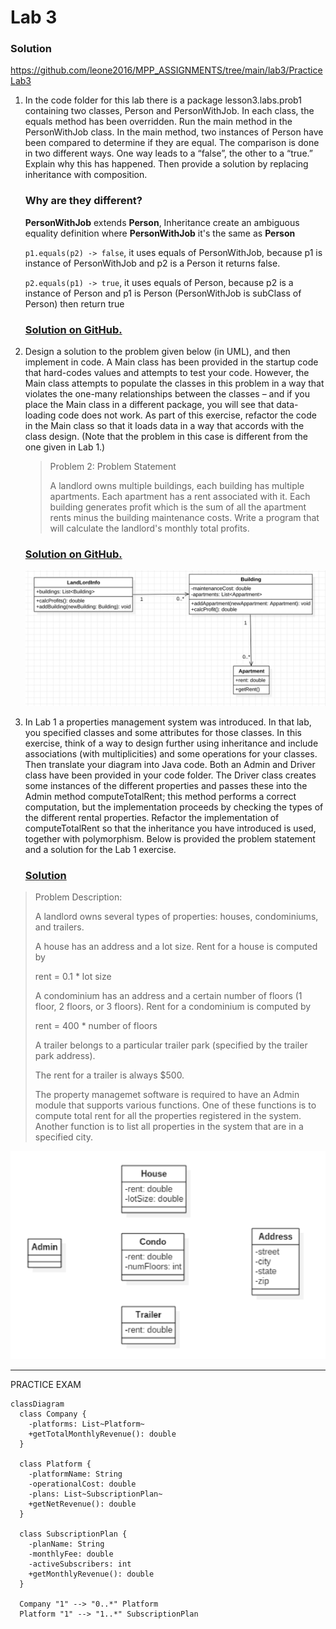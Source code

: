 # Lab 3

### Solution

https://github.com/leone2016/MPP_ASSIGNMENTS/tree/main/lab3/PracticeLab3

1. In the code folder for this lab there is a package lesson3.labs.prob1 containing two classes, Person and PersonWithJob. In each class, the equals method has been overridden. Run the main method in the PersonWithJob class. In the main method, two instances of Person have been compared to determine if they are equal. The comparison is done in two different ways. One way leads to a “false”, the other to a “true.” Explain why this has happened. Then provide a solution by replacing inheritance with composition. 

   

   ### Why  are they different?

   **PersonWithJob** extends **Person**, Inheritance create an ambiguous equality definition where **PersonWithJob** it's the same as **Person**

   `p1.equals(p2) -> false`, it uses equals of PersonWithJob, because p1 is instance of PersonWithJob and p2 is a Person it returns false.

   `p2.equals(p1) -> true`, it uses equals of Person, because p2 is a instance of Person and p1 is Person (PersonWithJob is subClass of Person) then return true

   ### [Solution on GitHub.](https://github.com/leone2016/MPP_ASSIGNMENTS/tree/main/lab3/PracticeLab3/src/prob1)

   

2. Design a solution to the problem given below (in UML), and then implement in code. A Main class has been provided in the startup code that hard-codes values and attempts to test your code. However, the Main class attempts to populate the classes in this problem in a way that violates the one-many relationships between the classes – and if you place the Main class in a different package, you will see that data-loading code does not work. As part of this exercise, refactor the code in the Main class so that it loads data in a way that accords with the class design. (Note that the problem in this case is different from the one given in Lab 1.) 

   > Problem 2: Problem Statement
   >
   > A landlord owns multiple buildings, each building has multiple apartments. Each apartment has a rent associated with it. Each building generates profit which is the sum of all the apartment rents minus the building maintenance costs. Write a program that will calculate the landlord's monthly total profits.

   ### [Solution on GitHub.](https://github.com/leone2016/MPP_ASSIGNMENTS/tree/main/lab3/PracticeLab3/src/prob2)

   ![image-20250702180334441](image-20250702180334441.png)

   

3. In Lab 1 a properties management system was introduced. In that lab, you specified classes and some attributes for those classes. In this exercise, think of a way to design further using inheritance and include associations (with multiplicities) and some operations for your classes. Then translate your diagram into Java code. Both an Admin and Driver class have been provided in your code folder. The Driver class creates some instances of the different properties and passes these into the Admin method computeTotalRent; this method performs a correct computation, but the implementation proceeds by checking the types of the different rental properties. Refactor the implementation of computeTotalRent so that the inheritance you have introduced is used, together with polymorphism. Below is provided the problem statement and a solution for the Lab 1 exercise.

   ### [Solution](https://github.com/leone2016/MPP_ASSIGNMENTS/tree/main/lab3/PracticeLab3/src/prob2)

   

> Problem Description:
>
> A landlord owns several types of properties: houses, condominiums, and trailers.
>
> A house has an address and a lot size. Rent for a house is computed by
>
> rent = 0.1 * lot size
>
> A condominium has an address and a certain number of floors (1 floor, 2 floors, or 3 floors). Rent for a condominium is computed by
>
> rent = 400 * number of floors
>
> A trailer belongs to a particular trailer park (specified by the trailer park address).
>
> The rent for a trailer is always $500.
>
> The property managemet software is required to have an Admin module that supports various functions. One of these functions is to compute total rent for all the properties registered in the system. Another function is to list all properties in the system that are in a specified city.
>
> 

![image-20250702191649136](image-20250702191649136.png)




-------

PRACTICE EXAM

```mermaid
classDiagram
  class Company {
    -platforms: List~Platform~
    +getTotalMonthlyRevenue(): double
  }

  class Platform {
    -platformName: String
    -operationalCost: double
    -plans: List~SubscriptionPlan~
    +getNetRevenue(): double
  }

  class SubscriptionPlan {
    -planName: String
    -monthlyFee: double
    -activeSubscribers: int
    +getMonthlyRevenue(): double
  }

  Company "1" --> "0..*" Platform
  Platform "1" --> "1..*" SubscriptionPlan

```



